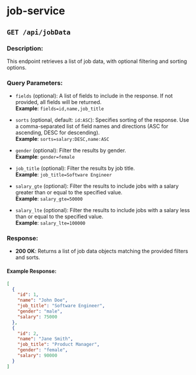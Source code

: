 # job-service
## `GET /api/jobData`

### Description:
This endpoint retrieves a list of job data, with optional filtering and sorting options.

### Query Parameters:

- `fields` (optional): A list of fields to include in the response. If not provided, all fields will be returned.  
  **Example**: `fields=id,name,job_title`

- `sorts` (optional, default: `id:ASC`): Specifies sorting of the response. Use a comma-separated list of field names and directions (ASC for ascending, DESC for descending).  
  **Example**: `sorts=salary:DESC,name:ASC`

- `gender` (optional): Filter the results by gender.  
  **Example**: `gender=female`

- `job_title` (optional): Filter the results by job title.  
  **Example**: `job_title=Software Engineer`

- `salary_gte` (optional): Filter the results to include jobs with a salary greater than or equal to the specified value.  
  **Example**: `salary_gte=50000`

- `salary_lte` (optional): Filter the results to include jobs with a salary less than or equal to the specified value.  
  **Example**: `salary_lte=100000`

### Response:

- **200 OK**: Returns a list of job data objects matching the provided filters and sorts.

#### Example Response:
```json
[
  {
    "id": 1,
    "name": "John Doe",
    "job_title": "Software Engineer",
    "gender": "male",
    "salary": 75000
  },
  {
    "id": 2,
    "name": "Jane Smith",
    "job_title": "Product Manager",
    "gender": "female",
    "salary": 90000
  }
]
